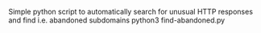 Simple python script to automatically search for unusual HTTP responses and find i.e. abandoned subdomains
python3 find-abandoned.py <file with URLs as list>
